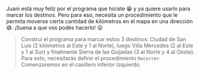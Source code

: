 <gs-toolbox toolbox-url="https://raw.githubusercontent.com/MumukiProject/mumuki-guia-gobstones-general/master/assets/toolbox_1587414845298.xml"></gs-toolbox>

<gs-attire attire-url="https://raw.githubusercontent.com/MumukiProject/mumuki-guia-gobstones-general/master/assets/attires/config_1587415470181.json"></gs-attire>

Juani está muy felíz por el programa que hiciste :grin: y ya quiere usarlo para marcar los destinos. Pero para eso, necesita un procedimiento que le permita moverse cierta cantidad de kilómetros en el mapa en una dirección :sweat_smile:. ¡Suena a que vos podés hacerlo! :stuck_out_tongue_winking_eye:

> Construí el programa para marcar estos 3 destinos: Ciudad de San Luis (2 kilómetros al Este y 1 al Norte), luego Villa Mercedes (2 al Este y 1 al Sur) y finalmente Sierra de las Quijadas (3 al Norte y 4 al Oeste). Para esto, necesitarás definir el procedimiento `Recorrer`. Comenzaremos en el casillero inferior izquierdo.
